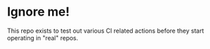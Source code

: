 # Ignore me!

This repo exists to test out various CI related actions before they start operating in "real" repos.

<!--

ponylang/action-testing@0.63.0

corral add github.com/ponylang/action-testing.git --version 0.63.0

corral add github.com/ponylang/action-testing.git -v 0.63.0

docker://ponylang/action-testing:0.63.0

docker://ghcr.io/ponylang/action-testing:0.63.0

-->
